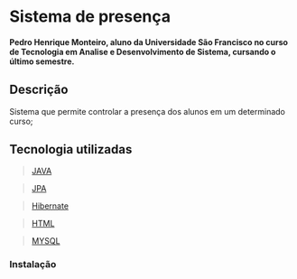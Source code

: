 # Sistema de presença

#### Pedro Henrique Monteiro, aluno da Universidade São Francisco no curso de Tecnologia em Analise e Desenvolvimento de Sistema, cursando o último semestre.

## Descrição
Sistema que permite controlar a presença dos alunos em um determinado curso;

## Tecnologia utilizadas
> [JAVA](https://www.java.com/pt_BR/)

> [JPA](https://docs.spring.io/spring-data/jpa/docs/current/reference/html/#reference)

> [Hibernate](https://hibernate.org/)

> [HTML](https://developer.mozilla.org/pt-BR/docs/Web/HTML)

> [MYSQL](https://www.mysql.com/)

### Instalação


